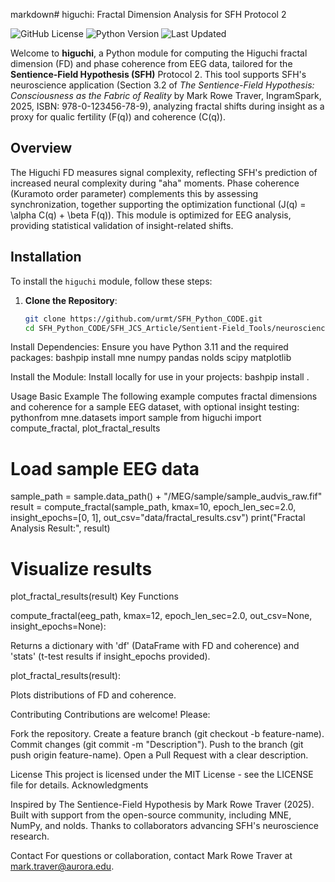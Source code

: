 markdown# higuchi: Fractal Dimension Analysis for SFH Protocol 2

![GitHub License](https://img.shields.io/badge/license-MIT-blue.svg)
![Python Version](https://img.shields.io/badge/python-3.11-green.svg)
![Last Updated](https://img.shields.io/badge/last_updated-Sep_17_2025-orange.svg)

Welcome to **higuchi**, a Python module for computing the Higuchi fractal dimension (FD) and phase coherence from EEG data, tailored for the **Sentience-Field Hypothesis (SFH)** Protocol 2. This tool supports SFH's neuroscience application (Section 3.2 of *The Sentience-Field Hypothesis: Consciousness as the Fabric of Reality* by Mark Rowe Traver, IngramSpark, 2025, ISBN: 978-0-123456-78-9), analyzing fractal shifts during insight as a proxy for qualic fertility \(F(q)\) and coherence \(C(q)\).

## Overview

The Higuchi FD measures signal complexity, reflecting SFH's prediction of increased neural complexity during "aha" moments. Phase coherence (Kuramoto order parameter) complements this by assessing synchronization, together supporting the optimization functional \(J(q) = \alpha C(q) + \beta F(q)\). This module is optimized for EEG analysis, providing statistical validation of insight-related shifts.

## Installation

To install the `higuchi` module, follow these steps:

1. **Clone the Repository**:
   ```bash
   git clone https://github.com/urmt/SFH_Python_CODE.git
   cd SFH_Python_CODE/SFH_JCS_Article/Sentient-Field_Tools/neuroscience

Install Dependencies:
Ensure you have Python 3.11 and the required packages:
bashpip install mne numpy pandas nolds scipy matplotlib

Install the Module:
Install locally for use in your projects:
bashpip install .


Usage
Basic Example
The following example computes fractal dimensions and coherence for a sample EEG dataset, with optional insight testing:
pythonfrom mne.datasets import sample
from higuchi import compute_fractal, plot_fractal_results

# Load sample EEG data
sample_path = sample.data_path() + "/MEG/sample/sample_audvis_raw.fif"
result = compute_fractal(sample_path, kmax=10, epoch_len_sec=2.0, insight_epochs=[0, 1], out_csv="data/fractal_results.csv")
print("Fractal Analysis Result:", result)

# Visualize results
plot_fractal_results(result)
Key Functions

compute_fractal(eeg_path, kmax=12, epoch_len_sec=2.0, out_csv=None, insight_epochs=None):

Returns a dictionary with 'df' (DataFrame with FD and coherence) and 'stats' (t-test results if insight_epochs provided).


plot_fractal_results(result):

Plots distributions of FD and coherence.



Contributing
Contributions are welcome! Please:

Fork the repository.
Create a feature branch (git checkout -b feature-name).
Commit changes (git commit -m "Description").
Push to the branch (git push origin feature-name).
Open a Pull Request with a clear description.

License
This project is licensed under the MIT License - see the LICENSE file for details.
Acknowledgments

Inspired by The Sentience-Field Hypothesis by Mark Rowe Traver (2025).
Built with support from the open-source community, including MNE, NumPy, and nolds.
Thanks to collaborators advancing SFH's neuroscience research.

Contact
For questions or collaboration, contact Mark Rowe Traver at mark.traver@aurora.edu.
